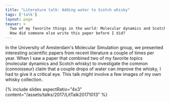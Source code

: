 ```yaml
---
title: "Literature talk: Adding water to Scotch whisky"
tags: ['talk']
layout: page
teaser: >
  Two of my favorite things in the world: Molecular dynamics and Scotch whisky.
  How did someone else write this paper before I did?
---
```


In the University of Amsterdam's Molecular Simulation group, we presented
interesting scientific papers from recent literature a couple of times per
year. When I saw a paper that combined two of my favorite topics (molecular
dynamics and Scotch whisky) to investigate the common (connoisseur) claim that
a couple drops of water can improve the whisky, I had to give it a critical
eye. This talk *might* involve a few images of my own whisky collection.

{% include slides aspectRatio="4x3"
           content="/assets/talks/2017/LitTalk20171013" %}
